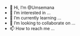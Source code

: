 - 👋 Hi, I’m @Umsemana
- 👀 I’m interested in ...
- 🌱 I’m currently learning ...
- 💞️ I’m looking to collaborate on ...
- 📫 How to reach me ...

<!---
Umsemana/Umsemana is a ✨ special ✨ repository because its `README.md` (this file) appears on your GitHub profile.
You can click the Preview link to take a look at your changes.
--->
